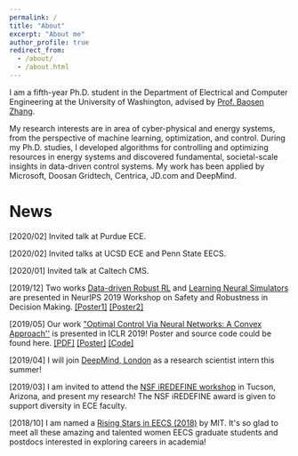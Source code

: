 ```yaml
---
permalink: /
title: "About"
excerpt: "About me"
author_profile: true
redirect_from: 
  - /about/
  - /about.html
---
```


I am a fifth-year Ph.D. student in the Department of Electrical and Computer Engineering at the University of Washington, advised by [Prof. Baosen Zhang](https://zhangbaosen.github.io/). 

My research interests are in area of cyber-physical and energy systems, from the perspective of machine learning, optimization, and control.
During my Ph.D. studies, I developed algorithms for controlling and optimizing resources in energy systems and discovered fundamental, societal-scale insights in data-driven control systems. My work has been applied by Microsoft, Doosan Gridtech, Centrica, JD.com and DeepMind. 

News
======
[2020/02] Invited talk at Purdue ECE.

[2020/02] Invited talks at UCSD ECE and Penn State EECS.

[2020/01] Invited talk at Caltech CMS.

[2019/12] Two works [Data-driven Robust RL](https://drive.google.com/file/d/0B3mY6u_lryzddkRrQ0xzQWtpemRUSHBnZ2NHMnctS1B5b01J/view) and [Learning Neural Simulators](https://drive.google.com/file/d/0B3mY6u_lryzdWWVxZ2pYZ1dINUQ3WUEwSHlkWnNSZDh5THVj/view) are presented in NeurIPS 2019 Workshop on Safety and Robustness in Decision Making. [[Poster1]](https://drive.google.com/file/d/1OSd4GnrEluGX_Vwx8HChREavtdTQTCde/view?usp=sharing) [[Poster2]](https://docs.google.com/presentation/d/1vtanHk-F50iLIPwE6yipUzloDDVZvgrL4iyn_Vj7yJc/edit?usp=sharing)

[2019/05] Our work ["Optimal Control Via Neural Networks: A Convex Approach''](https://openreview.net/forum?id=H1MW72AcK7) is presented in ICLR 2019! Poster and source code could be found here. [[PDF]](https://arxiv.org/pdf/1805.11835.pdf) [[Poster]](https://drive.google.com/file/d/1q-M--UvJsww-cRUFG_iW2bQvNAna51nP/view?usp=sharing) [[Code]](https://github.com/chennnnnyize/Optimal-Control-via-Neural-Networks)

[2019/04] I will join [DeepMind, London](https://deepmind.com/) as a research scientist intern this summer!

[2019/03] I am invited to attend the [NSF iREDEFINE workshop](https://www.ecedha.org/Meetings/Past-Programs/2019-ECEDHA-Annual-Conference-and-ECExpo/Student-Program) in Tucson, Arizona, and present my research! The NSF iREDEFINE award is given to support diversity in ECE faculty.

[2018/10] I am named a [Rising Stars in EECS (2018)](https://risingstars18-eecs.mit.edu/) by MIT. It's so glad to meet all these amazing and talented women EECS graduate students and postdocs interested in exploring careers in academia!
